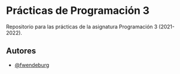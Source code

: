 # Prácticas de Programación 3
Repositorio para las prácticas de la asignatura Programación 3 (2021-2022).

## Autores
- [@fwendeburg](https://www.github.com/fwendeburg)
